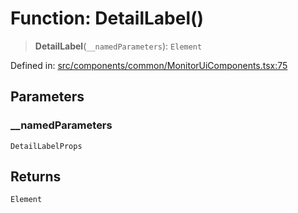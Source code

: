 # Function: DetailLabel()

> **DetailLabel**(`__namedParameters`): `Element`

Defined in: [src/components/common/MonitorUiComponents.tsx:75](https://github.com/Nick2bad4u/Uptime-Watcher/blob/2a45eeb1723f8f7089001af2c92aa07d82dfe7e4/src/components/common/MonitorUiComponents.tsx#L75)

## Parameters

### \_\_namedParameters

`DetailLabelProps`

## Returns

`Element`
